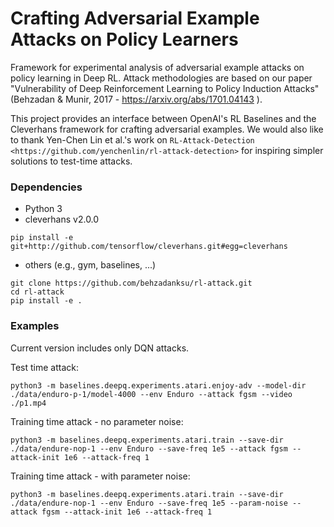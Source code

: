 # Crafting Adversarial Example Attacks on Policy Learners 


Framework for experimental analysis of adversarial example attacks on policy learning in Deep RL. Attack methodologies are based on our paper "Vulnerability of Deep Reinforcement Learning to Policy Induction Attacks" (Behzadan & Munir, 2017 - https://arxiv.org/abs/1701.04143 ).  

This project provides an interface between OpenAI's RL Baselines and the Cleverhans framework for crafting adversarial examples. We would also like to thank Yen-Chen Lin et al.'s work on `RL-Attack-Detection <https://github.com/yenchenlin/rl-attack-detection>` for inspiring simpler solutions to test-time attacks.

### Dependencies
- Python 3
- cleverhans v2.0.0

```
pip install -e git+http://github.com/tensorflow/cleverhans.git#egg=cleverhans
```

- others (e.g., gym, baselines, ...)

```
git clone https://github.com/behzadanksu/rl-attack.git
cd rl-attack
pip install -e .
```

### Examples
Current version includes only DQN attacks.

Test time attack:

```
python3 -m baselines.deepq.experiments.atari.enjoy-adv --model-dir ./data/enduro-p-1/model-4000 --env Enduro --attack fgsm --video ./p1.mp4
```

Training time attack - no parameter noise:

```
python3 -m baselines.deepq.experiments.atari.train --save-dir ./data/endure-nop-1 --env Enduro --save-freq 1e5 --attack fgsm --attack-init 1e6 --attack-freq 1
```

Training time attack - with parameter noise:

```
python3 -m baselines.deepq.experiments.atari.train --save-dir ./data/endure-nop-1 --env Enduro --save-freq 1e5 --param-noise --attack fgsm --attack-init 1e6 --attack-freq 1
```


